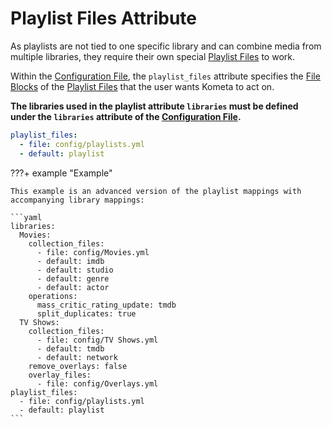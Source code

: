 # Playlist Files Attribute

As playlists are not tied to one specific library and can combine media from multiple libraries, they require their own special [Playlist Files](../files/playlists.md) to work.

Within the [Configuration File](overview.md), the `playlist_files` attribute specifies the [File Blocks](../config/files.md#blocks) 
of the [Playlist Files](../files/playlists.md) that the user wants Kometa to act on.

**The libraries used in the playlist attribute `libraries` must be defined under the `libraries` attribute of the [Configuration File](overview.md).**

```yaml title="config.yml Playlists sample"
playlist_files:
  - file: config/playlists.yml
  - default: playlist
```

???+ example "Example"

    This example is an advanced version of the playlist mappings with accompanying library mappings:

    ```yaml
    libraries:
      Movies:
        collection_files:
          - file: config/Movies.yml
          - default: imdb
          - default: studio
          - default: genre
          - default: actor
        operations:
          mass_critic_rating_update: tmdb
          split_duplicates: true
      TV Shows:
        collection_files:
          - file: config/TV Shows.yml
          - default: tmdb
          - default: network
        remove_overlays: false
        overlay_files:
          - file: config/Overlays.yml
    playlist_files:
      - file: config/playlists.yml
      - default: playlist
    ```